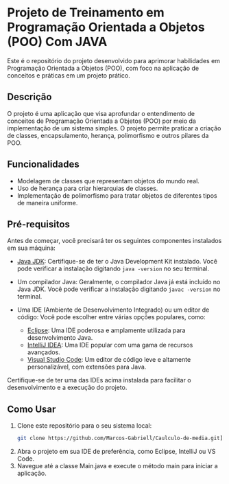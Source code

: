 # Projeto de Treinamento em Programação Orientada a Objetos (POO) Com JAVA

Este é o repositório do projeto desenvolvido para aprimorar habilidades em Programação Orientada a Objetos (POO), com foco na aplicação de conceitos e práticas em um projeto prático.

## Descrição

O projeto é uma aplicação que visa aprofundar o entendimento de conceitos de Programação Orientada a Objetos (POO) por meio da implementação de um sistema simples. O projeto permite praticar a criação de classes, encapsulamento, herança, polimorfismo e outros pilares da POO.

## Funcionalidades

- Modelagem de classes que representam objetos do mundo real.
- Uso de herança para criar hierarquias de classes.
- Implementação de polimorfismo para tratar objetos de diferentes tipos de maneira uniforme.

## Pré-requisitos

Antes de começar, você precisará ter os seguintes componentes instalados em sua máquina:

- [Java JDK](https://www.oracle.com/java/technologies/javase-downloads.html): Certifique-se de ter o Java Development Kit instalado. Você pode verificar a instalação digitando `java -version` no seu terminal.
- Um compilador Java: Geralmente, o compilador Java já está incluído no Java JDK. Você pode verificar a instalação digitando `javac -version` no terminal.
- Uma IDE (Ambiente de Desenvolvimento Integrado) ou um editor de código: Você pode escolher entre várias opções populares, como:

  - [Eclipse](https://www.eclipse.org/downloads/): Uma IDE poderosa e amplamente utilizada para desenvolvimento Java.
  - [IntelliJ IDEA](https://www.jetbrains.com/idea/download/): Uma IDE popular com uma gama de recursos avançados.
  - [Visual Studio Code](https://code.visualstudio.com/download): Um editor de código leve e altamente personalizável, com extensões para Java.

Certifique-se de ter uma das IDEs acima instalada para facilitar o desenvolvimento e a execução do projeto.

## Como Usar

1. Clone este repositório para o seu sistema local:
   ```sh
   git clone https://github.com/Marcos-Gabriell/Caulculo-de-media.git](https://github.com/Marcos-Gabriell/treinando-poo.git

2. Abra o projeto em sua IDE de preferência, como Eclipse, IntelliJ ou VS Code.
3. Navegue até a classe Main.java e execute o método main para iniciar a aplicação.

